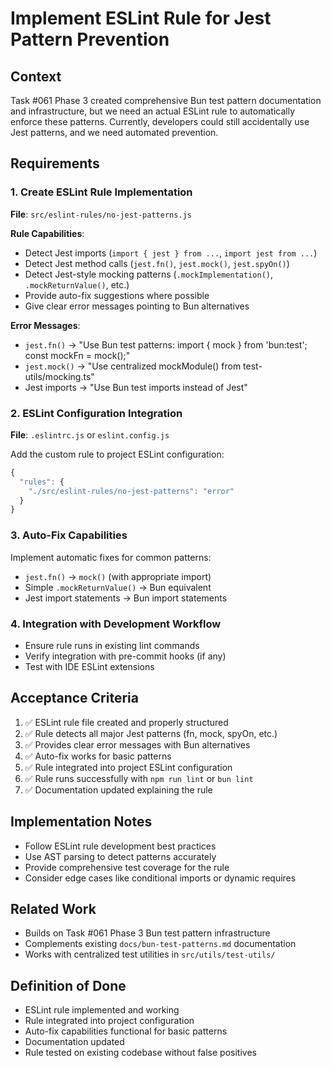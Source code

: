# Implement ESLint Rule for Jest Pattern Prevention

## Context

Task #061 Phase 3 created comprehensive Bun test pattern documentation and infrastructure, but we need an actual ESLint rule to automatically enforce these patterns. Currently, developers could still accidentally use Jest patterns, and we need automated prevention.

## Requirements

### 1. Create ESLint Rule Implementation

**File**: `src/eslint-rules/no-jest-patterns.js`

**Rule Capabilities**:
- Detect Jest imports (`import { jest } from ...`, `import jest from ...`)
- Detect Jest method calls (`jest.fn()`, `jest.mock()`, `jest.spyOn()`)
- Detect Jest-style mocking patterns (`.mockImplementation()`, `.mockReturnValue()`, etc.)
- Provide auto-fix suggestions where possible
- Give clear error messages pointing to Bun alternatives

**Error Messages**:
- `jest.fn()` → "Use Bun test patterns: import { mock } from 'bun:test'; const mockFn = mock();"
- `jest.mock()` → "Use centralized mockModule() from test-utils/mocking.ts"
- Jest imports → "Use Bun test imports instead of Jest"

### 2. ESLint Configuration Integration

**File**: `.eslintrc.js` or `eslint.config.js`

Add the custom rule to project ESLint configuration:
```javascript
{
  "rules": {
    "./src/eslint-rules/no-jest-patterns": "error"
  }
}
```

### 3. Auto-Fix Capabilities

Implement automatic fixes for common patterns:
- `jest.fn()` → `mock()` (with appropriate import)
- Simple `.mockReturnValue()` → Bun equivalent
- Jest import statements → Bun import statements

### 4. Integration with Development Workflow

- Ensure rule runs in existing lint commands
- Verify integration with pre-commit hooks (if any)
- Test with IDE ESLint extensions

## Acceptance Criteria

1. ✅ ESLint rule file created and properly structured
2. ✅ Rule detects all major Jest patterns (fn, mock, spyOn, etc.)
3. ✅ Provides clear error messages with Bun alternatives
4. ✅ Auto-fix works for basic patterns
5. ✅ Rule integrated into project ESLint configuration
6. ✅ Rule runs successfully with `npm run lint` or `bun lint`
7. ✅ Documentation updated explaining the rule

## Implementation Notes

- Follow ESLint rule development best practices
- Use AST parsing to detect patterns accurately
- Provide comprehensive test coverage for the rule
- Consider edge cases like conditional imports or dynamic requires

## Related Work

- Builds on Task #061 Phase 3 Bun test pattern infrastructure
- Complements existing `docs/bun-test-patterns.md` documentation
- Works with centralized test utilities in `src/utils/test-utils/`

## Definition of Done

- ESLint rule implemented and working
- Rule integrated into project configuration
- Auto-fix capabilities functional for basic patterns
- Documentation updated
- Rule tested on existing codebase without false positives
